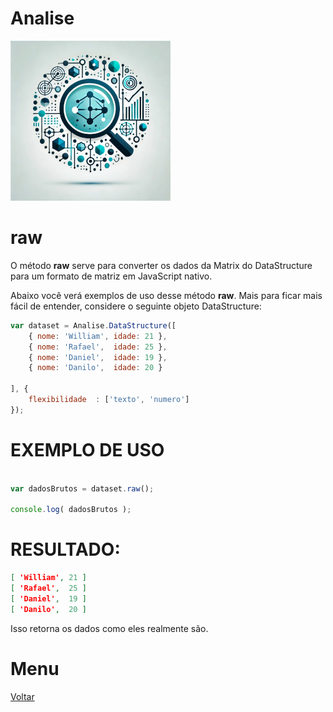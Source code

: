 # Analise
![Logo do projeto](../../../../imagens/icon256x256.png)

# raw
O método **raw** serve para converter os dados da Matrix do DataStructure para um formato de matriz em JavaScript nativo. 

Abaixo você verá exemplos de uso desse método **raw**. Mais para ficar mais fácil de entender, considere o seguinte objeto DataStructure:
```javascript
var dataset = Analise.DataStructure([
    { nome: 'William', idade: 21 },
    { nome: 'Rafael',  idade: 25 },
    { nome: 'Daniel',  idade: 19 },
    { nome: 'Danilo',  idade: 20 }

], {
    flexibilidade  : ['texto', 'numero']
});
```

# EXEMPLO DE USO
```javascript

var dadosBrutos = dataset.raw();

console.log( dadosBrutos );

```

# RESULTADO:
```json
[ 'William', 21 ]
[ 'Rafael',  25 ]
[ 'Daniel',  19 ]
[ 'Danilo',  20 ]
```

Isso retorna os dados como eles realmente são. 

# Menu
[Voltar](../page.md)
